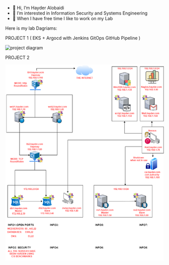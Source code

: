 - 👋 Hi, I’m Hayder Alobaidi
- 👀 I’m interested in Information Security and Systems Engineering 
- 🌱 When I have free time I like to work on my Lab 

Here is my lab Dagriams:

PROJECT 1 ( EKS + Argocd with Jenkins GitOps GitHub Pipeline )

![project diagram](https://github.com/Hayder-alobaidi/Hayder-alobaidi/assets/93683931/29ef28a7-bf3b-4302-a22f-61a9fa80385d)   

PROJECT 2                                                                                     

 

![](Hayder.com-Diagram.png)  


